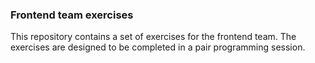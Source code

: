 ### Frontend team exercises

This repository contains a set of exercises for the frontend team. The exercises are designed to be completed in a pair programming session.

